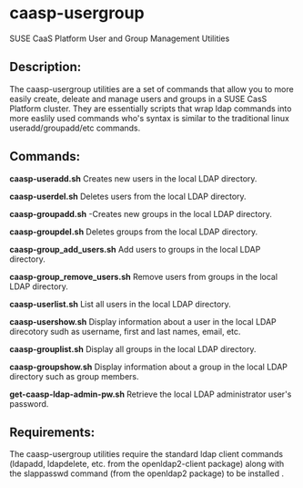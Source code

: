 # caasp-usergroup
SUSE CaaS Platform User and Group Management Utilities

## Description:
The caasp-usergroup utilities are a set of commands that allow you to more easily create, deleate and manage users and groups in a SUSE CasS Platform cluster. They are essentially scripts that wrap ldap commands into more easlily used commands who's syntax is similar to the traditional linux useradd/groupadd/etc commands.


## Commands:

**caasp-useradd.sh**
Creates new users in the local LDAP directory.

**caasp-userdel.sh**
Deletes users from the local LDAP directory.

**caasp-groupadd.sh**
-Creates new groups in the local LDAP directory.

**caasp-groupdel.sh**
Deletes groups from the local LDAP directory.

**caasp-group_add_users.sh**
Add users to groups in the local LDAP directory.

**caasp-group_remove_users.sh**
Remove users from groups in the local LDAP directory.

**caasp-userlist.sh**
List all users in the local LDAP directory.

**caasp-usershow.sh**
Display information about a user in the local LDAP direcotory sudh as username, first and last names, email, etc.

**caasp-grouplist.sh**
Display all groups in the local LDAP directory.

**caasp-groupshow.sh**
Display information about a group in the local LDAP directory such as group members.

**get-caasp-ldap-admin-pw.sh**
Retrieve the local LDAP administrator user's password.


## Requirements:
The caasp-usergroup utilities require the standard ldap client commands (ldapadd, ldapdelete, etc. from the openldap2-client package) along with the slappasswd command (from the openldap2 package) to be installed .
